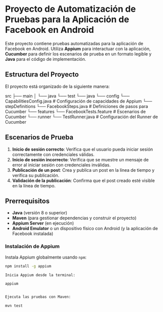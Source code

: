 
# Proyecto de Automatización de Pruebas para la Aplicación de Facebook en Android

Este proyecto contiene pruebas automatizadas para la aplicación de Facebook en Android. Utiliza **Appium** para interactuar con la aplicación, **Cucumber** para definir los escenarios de prueba en un formato legible y **Java** para el código de implementación.

## Estructura del Proyecto

El proyecto está organizado de la siguiente manera:

src ├── main │ └── java └── test └── java └── config └── CapabilitiesConfig.java # Configuración de capacidades de Appium └── stepDefinitions └── FacebookSteps.java # Definiciones de pasos para Cucumber └── features └── FacebookTests.feature # Escenarios de Cucumber └── runner └── TestRunner.java # Configuración del Runner de Cucumber

## Escenarios de Prueba

1. **Inicio de sesión correcto**: Verifica que el usuario pueda iniciar sesión correctamente con credenciales válidas.
2. **Inicio de sesión incorrecto**: Verifica que se muestre un mensaje de error al iniciar sesión con credenciales inválidas.
3. **Publicación de un post**: Crea y publica un post en la línea de tiempo y verifica su publicación.
4. **Validación de la publicación**: Confirma que el post creado esté visible en la línea de tiempo.

## Prerrequisitos

- **Java** (versión 8 o superior)
- **Maven** (para gestionar dependencias y construir el proyecto)
- **Appium Server** (en ejecución)
- **Android Emulator** o un dispositivo físico con Android (y la aplicación de Facebook instalada)

### Instalación de Appium

Instala Appium globalmente usando `npm`:
```bash
npm install -g appium

Inicia Appium desde la terminal:

appium


Ejecuta las pruebas con Maven:

mvn test




